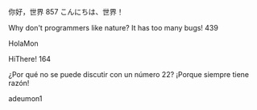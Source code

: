 你好，世界 857
こんにちは、世界！

Why don't programmers like nature? It has too many bugs! 439

HolaMon

HiThere! 164

¿Por qué no se puede discutir con un número 22? ¡Porque siempre tiene razón!

adeumon1
